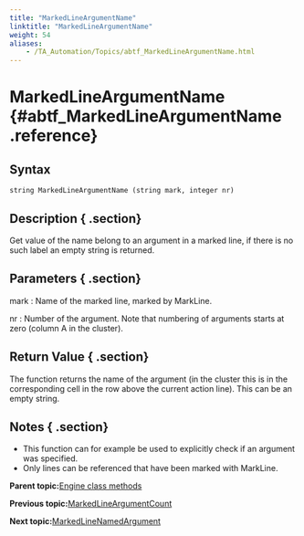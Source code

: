 ```yaml
--- 
title: "MarkedLineArgumentName"
linktitle: "MarkedLineArgumentName"
weight: 54
aliases: 
    - /TA_Automation/Topics/abtf_MarkedLineArgumentName.html
---
```

# MarkedLineArgumentName {#abtf_MarkedLineArgumentName .reference}

## Syntax

`string MarkedLineArgumentName (string mark, integer nr)`

## Description { .section}

Get value of the name belong to an argument in a marked line, if there is no such label an empty string is returned.

## Parameters { .section}

mark
:   Name of the marked line, marked by MarkLine.

nr
:   Number of the argument. Note that numbering of arguments starts at zero \(column A in the cluster\).

## Return Value { .section}

The function returns the name of the argument \(in the cluster this is in the corresponding cell in the row above the current action line\). This can be an empty string.

## Notes { .section}

-   This function can for example be used to explicitly check if an argument was specified.
-   Only lines can be referenced that have been marked with MarkLine.

**Parent topic:**[Engine class methods](../../TA_Automation/Topics/abtf_Engine_classes.html)

**Previous topic:**[MarkedLineArgumentCount](../../TA_Automation/Topics/abtf_MarkedLineArgumentCount.html)

**Next topic:**[MarkedLineNamedArgument](../../TA_Automation/Topics/abtf_MarkedLineNamedArgument.html)

